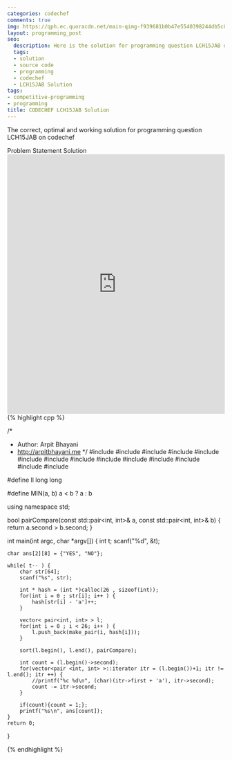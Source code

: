 ```yaml
---
categories: codechef
comments: true
img: https://qph.ec.quoracdn.net/main-qimg-f939681b0b47e5540398244db5c8966f?convert_to_webp=true
layout: programming_post
seo:
  description: Here is the solution for programming question LCH15JAB on codechef
  tags:
  - solution
  - source code
  - programming
  - codechef
  - LCH15JAB Solution
tags:
- competitive-programming
- programming
title: CODECHEF LCH15JAB Solution
---
```

The correct, optimal and working solution for programming question LCH15JAB on codechef

<div class="ui secondary pointing large menu">
  <a class="grey item" data-tab="problem-statement">
    Problem Statement
  </a>
  <a class="active item grey" data-tab="solution">
    Solution
  </a>
</div>
<div class="ui bottom attached tab" data-tab="problem-statement">
    <iframe src="https://www.codechef.com/problems/LCH15JAB" width="100%" height="600px" style="overflow: scroll; border: none;"></iframe>
</div>
<div class="ui bottom attached active tab" data-tab="solution">
{% highlight cpp %}

/*
 *  Author: Arpit Bhayani
 *  http://arpitbhayani.me
 */
#include <cmath>
#include <cstdio>
#include <cstdlib>
#include <climits>
#include <deque>
#include <iostream>
#include <list>
#include <limits>
#include <map>
#include <queue>
#include <set>
#include <stack>
#include <vector>
#include <algorithm>

#define ll long long

#define MIN(a, b) a < b ? a : b

using namespace std;

bool pairCompare(const std::pair<int, int>& a, const std::pair<int, int>& b) {
    return a.second > b.second;
}

int main(int argc, char *argv[]) {
    int t;
    scanf("%d", &t);

    char ans[2][8] = {"YES", "NO"};

    while( t-- ) {
        char str[64];
        scanf("%s", str);

        int * hash = (int *)calloc(26 , sizeof(int));
        for(int i = 0 ; str[i]; i++ ) {
            hash[str[i] - 'a']++;
        }

        vector< pair<int, int> > l;
        for(int i = 0 ; i < 26; i++ ) {
            l.push_back(make_pair(i, hash[i]));
        }

        sort(l.begin(), l.end(), pairCompare);

        int count = (l.begin()->second);
        for(vector<pair <int, int> >::iterator itr = (l.begin())+1; itr != l.end(); itr ++) {
            //printf("%c %d\n", (char)(itr->first + 'a'), itr->second);
            count -= itr->second;
        }

        if(count){count = 1;};
        printf("%s\n", ans[count]);
    }
    return 0;
}


{% endhighlight %}
</div>
